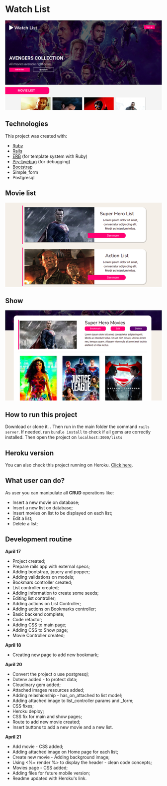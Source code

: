 
# Watch List

![main banner](https://github.com/thiagohrcosta/rails-watch-list/blob/master/public/img/movieList.png?raw=true)


## Technologies
This project was created with:

 - [Ruby](https://www.ruby-lang.org/pt/)
 - [Rails](https://rubygems.org/gems/rails)
 - [ERB](https://ruby-doc.org/stdlib-2.7.1/libdoc/erb/rdoc/ERB.html) (for template system with Ruby)
 - [Pry-byebug](https://rubygems.org/gems/pry-byebug/versions/3.4.0?locale=pt-BR) (for debugging)
 - [Bootstrap](https://getbootstrap.com/)
 - Simple_form
 - Postgresql

## Movie list
![enter image description here](https://github.com/thiagohrcosta/rails-watch-list/blob/master/public/img/listContent.png?raw=true)
## Show
![rshow1](https://github.com/thiagohrcosta/rails-watch-list/blob/master/public/img/movieContent.png?raw=true)


## How to run this project
Download or clone it. . Then run in the main folder the command `rails server`. If needed, run `bundle install` to check if all gems are correctly installed. Then open the project on `localhost:3000/lists`

## Heroku version
You can also check this project running on Heroku. [Click here](https://movienight-watch-list.herokuapp.com/lists).

## What user can do?
As user you can manipulate all **CRUD** operations like:

 - Insert a new movie on database;
 - Insert a new list on database;
 - Insert movies on list to be displayed on each list;
 - Edit a list;
 - Delete a list;

## Development routine

 **April 17**

   - Project created;
   - Prepare rails app with external specs;
   - Adding bootstrap, jquery and popper;
   - Adding validations on models;
   - Bookmars controller created;
   - List controller created;
   - Adding information to create some seeds;
   - Editing list controller;
   - Adding actions on List Controller;
   - Adding actions on Bookmarks controller;
   - Basic backend complete;
   - Code refactor;
   - Adding CSS to main page;
   - Adding CSS to Show page;
   - Movie Controller created;

**April 18**

   - Creating new page to add new bookmark;


**April 20**

   - Convert the project o use postgresql;
   - Dotenv added - to protect data;
   - Cloudinary gem added;
   - Attached images resources added;
   - Adding relashionship - has_on_attached to list model;
   - Adding attached image to list_controller params and _form;
   - CSS fixes;
   - Heroku deploy;
   - CSS fix for main and show pages;
   - Route to add new movie created;
   - Insert buttons to add a new movie and a new list.


**April 21**

   - Add movie - CSS added;
   - Adding attached image on Home page for each list;
   - Create new movie - Adding background image;
   - Using <%= render %> to display the header - clean code concepts;
   - Movies page - CSS added;
   - Adding files for future mobile version;
   - Readme updated with Heroku's link.

